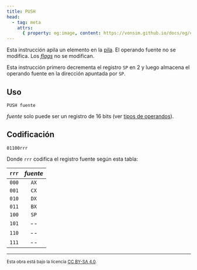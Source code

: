 ```yaml
---
title: PUSH
head:
  - tag: meta
    attrs:
      { property: og:image, content: https://vonsim.github.io/docs/og/cpu/instructions/push.png }
---
```


Esta instrucción apila un elemento en la [pila](/VonSim8/docs/cpu/#pila). El operando fuente no se modifica. Los [_flags_](/VonSim8/docs/cpu/#flags) no se modifican.

Esta instrucción primero decrementa el registro `SP` en 2 y luego almacena el operando fuente en la dirección apuntada por `SP`.

## Uso

```vonsim
PUSH fuente
```

_fuente_ solo puede ser un registro de 16 bits (ver [tipos de operandos](/VonSim8/docs/cpu/assembly/#operandos)).

## Codificación

`01100rrr`

Donde `rrr` codifica el registro fuente según esta tabla:

| `rrr` | _fuente_ |
| :---: | :------: |
| `000` |   `AX`   |
| `001` |   `CX`   |
| `010` |   `DX`   |
| `011` |   `BX`   |
| `100` |   `SP`   |
| `101` |    --    |
| `110` |    --    |
| `111` |    --    |

---

<small>Esta obra está bajo la licencia <a target="_blank" rel="license noopener noreferrer" href="http://creativecommons.org/licenses/by-sa/4.0/">CC BY-SA 4.0</a>.</small>

